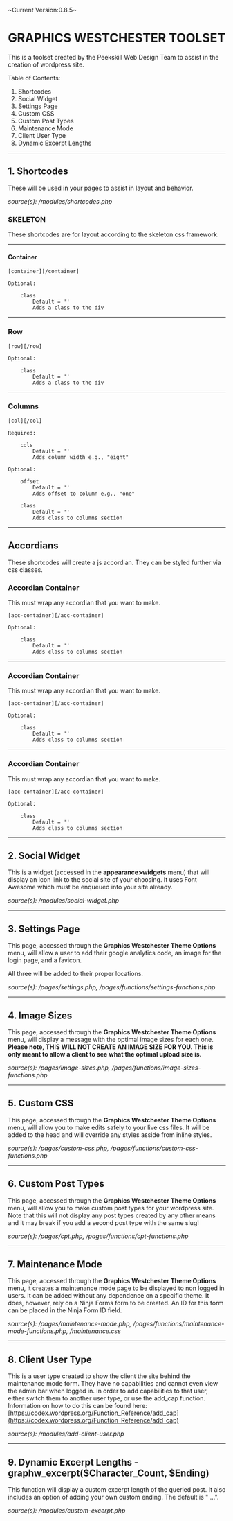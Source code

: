 ~Current Version:0.8.5~

# GRAPHICS WESTCHESTER TOOLSET

This is a toolset created by the Peekskill Web Design Team to assist in the creation of wordpress site.

Table of Contents:

1. Shortcodes
2. Social Widget
3. Settings Page
4. Custom CSS
5. Custom Post Types
6. Maintenance Mode
7. Client User Type
8. Dynamic Excerpt Lengths

____________________________________________________
## 1. Shortcodes

These will be used in your pages to assist in layout and behavior.

*source(s): /modules/shortcodes.php*


### SKELETON

These shortcodes are for layout according to the skeleton css framework.

_____________________________________________________


#### Container

	[container][/container]

	Optional:

		class 
			Default = ''
			Adds a class to the div

----------------------------------------------------

### Row

	[row][/row]

	Optional:

		class 
			Default = ''
			Adds a class to the div

----------------------------------------------------

### Columns

	[col][/col]

	Required:

		cols
			Default = ''
			Adds column width e.g., "eight"

	Optional:

		offset
			Default = ''
			Adds offset to column e.g., "one"

		class
			Default = ''
			Adds class to columns section
----------------------------------------------------

## Accordians

These shortcodes will create a js accordian. They can be styled further via css classes.


### Accordian Container

This must wrap any accordian that you want to make.

	[acc-container][/acc-container]

	Optional:

		class
			Default = ''
			Adds class to columns section
----------------------------------------------------

### Accordian Container

This must wrap any accordian that you want to make.

	[acc-container][/acc-container]

	Optional:

		class
			Default = ''
			Adds class to columns section
----------------------------------------------------

### Accordian Container

This must wrap any accordian that you want to make.

	[acc-container][/acc-container]

	Optional:

		class
			Default = ''
			Adds class to columns section
----------------------------------------------------

## 2. Social Widget

This is a widget (accessed in the **appearance>widgets** menu) that will display an icon link to the social site of your choosing. It uses Font Awesome which must be enqueued into your site already.

*source(s): /modules/social-widget.php*

____________________________________________________

## 3. Settings Page

This page, accessed through the **Graphics Westchester Theme Options** menu, will allow a user to add their google analytics code, an image for the login page, and a favicon.

All three will be added to their proper locations.

*source(s): /pages/settings.php, /pages/functions/settings-functions.php*

___________________________________________________


## 4. Image Sizes

This page, accessed through the **Graphics Westchester Theme Options** menu, will display a message with the optimal image sizes for each one. **Please note, THIS WILL NOT CREATE AN IMAGE SIZE FOR YOU. This is only meant to allow a client to see what the optimal upload size is.**

*source(s): /pages/image-sizes.php, /pages/functions/image-sizes-functions.php*

____________________________________________________

## 5. Custom CSS

This page, accessed through the **Graphics Westchester Theme Options** menu, will allow you to make edits safely to your live css files. It will be added to the head and will override any styles asside from inline styles.

*source(s): /pages/custom-css.php, /pages/functions/custom-css-functions.php*

_____________________________________________________

## 6. Custom Post Types

This page, accessed through the **Graphics Westchester Theme Options** menu, will allow you to make custom post types for your wordpress site. Note that this will not display any post types created by any other means and it may break if you add a second post type with the same slug!

*source(s): /pages/cpt.php, /pages/functions/cpt-functions.php*
_____________________________________________________

## 7. Maintenance Mode

This page, accessed through the **Graphics Westchester Theme Options** menu, it creates a maintenance mode page to be displayed to non logged in users. It can be added without any dependence on a specific theme. It does, however, rely on a Ninja Forms form to be created. An ID for this form can be placed in the Ninja Form ID field.

*source(s): /pages/maintenance-mode.php, /pages/functions/maintenance-mode-functions.php, /maintenance.css*

_____________________________________________________

## 8. Client User Type

This is a user type created to show the client the site behind the maintenance mode form. They have no capabilities and cannot even view the admin bar when logged in. In order to add capabilities to that user, either switch them to another user type, or use the add_cap function. Information on how to do this can be found here: [https://codex.wordpress.org/Function_Reference/add_cap](https://codex.wordpress.org/Function_Reference/add_cap)

*source(s): /modules/add-client-user.php*

______________________________________________________

## 9. Dynamic Excerpt Lengths - graphw_excerpt($Character_Count, $Ending)

This function will display a custom excerpt length of the queried post. It also includes an option of adding your own custom ending. The default is " ...".

*source(s): /modules/custom-excerpt.php*





